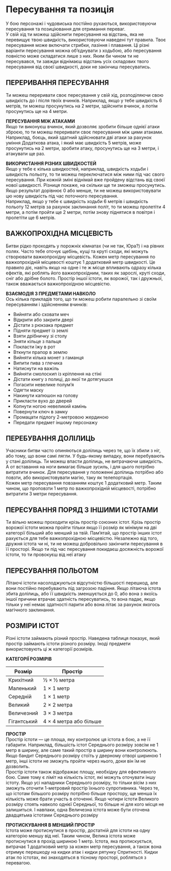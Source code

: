 # Пересування та позиція

У бою персонажі і чудовиська постійно рухаються, використовуючи пересування та позиціювання для отримання переваг.<br/>
У свій хід ти можеш здійснити пересування на відстань, яка не перевищує твою швидкість, використовуючи наведені тут правила. Твоє пересування може включати стрибки, лазіння і плавання. Ці різні варіанти пересування можна об’єднувати з ходьбою, або пересування повністю може складатися лише з них. Яким би чином ти не пересувався, ти завжди віднімаєш відстань усіх складових твого пересування від своєї швидкості, доки не закінчиш пересуватись.
<!-- Секція «Особливі види пересування» в розділі 8 описує правила стрибків, лазіння і плавання -->

## ПЕРЕРИВАННЯ ПЕРЕСУВАННЯ

Ти можеш переривати своє пересування у свій хід, розподіляючи свою швидкість до і після твоїх вчинків. Наприклад, якщо у тебе швидкість 6 метрів, ти можеш просунутись на 2 метри, здійснити вчинок, а потім просунутись ще на 4 метри.


**ПЕРЕСУВАННЯ МІЖ АТАКАМИ**<br/>
Якщо ти виконуєш вчинок, який дозволяє зробити більше однієї атаки зброєю, то ти можеш переривати своє пересування між цими атаками. Наприклад, боєць, який здатний
здійснювати дві атаки за рахунок уміння Додаткова атака, і який має швидкість 5 метрів, може просунутись на 2 метри, зробити атаку, просунутись ще на 3 метри, і атакувати ще раз.

**ВИКОРИСТАННЯ РІЗНИХ ШВИДКОСТЕЙ**<br/>
Якщо у тебе є кілька швидкостей, наприклад, швидкість ходьби і швидкість польоту, то ти можеш переключатися між ними під час свого пересування. При кожній зміні віднімай вже пройдену відстань від своєї нової швидкості. Різниця покаже, на скільки ще ти зможеш просунутись. Якщо результат дорівнює 0 або менше, ти не можеш використовувати цю нову швидкість під час поточного пересування.<br/>
Наприклад, якщо у тебе є швидкість ходьби 6 метрів і швидкість польоту 12 метрів за рахунок заклинання політ, то ти можеш пролетіти 4 метри, а потім пройти ще 2 метри,
потім знову піднятися в повітря і пролетіти ще 6 метрів.

## ВАЖКОПРОХІДНА МІСЦЕВІСТЬ

Битви рідко проходять у порожніх кімнатах (чи не так, Юра?) і на рівних полях. Часто тебе оточує щебінь, кущі та круті сходи, які можуть створювати важкопрохідну місцевість. Кожен метр пересування по важкопрохідній місцевості коштує 1 додатковий метр швидкості. Це правило діє, навіть якщо на одне і те ж місце впливають одразу кілька ефектів, які роблять його важкопрохідним, таких як зарослі, круті сходи, сніг або дрібне болото. Простір іншої істоти, як ворожої, так і дружньої, також вважається важкопрохідною місцевістю.

**ВЗАЄМОДІЯ З ПРЕДМЕТАМИ НАВКОЛО**<br/>
Ось кілька прикладів того, що ти можеш робити паралельно
зі своїм пересуванням і здійсненням вчинків:
 - Вийняти або сховати меч
 - Відкрити або закрити двері
 - Дістати з рюкзака предмет
 - Підняти предмет із землі
 - Взяти дрібничку зі столу
 - Зняти кільце з пальця
 - Покласти їжу в рот
 - Вткнути прапор в землю
 - Вийняти кілька монет з гаманця
 - Випити пива з глечика
 - Натиснути на важіль
 - Вийняти смолоскип із кріплення на стіні
 - Дістати книгу з полиці, до якої ти дотягуєшся
 - Погасити невелике полум’я
 - Одягти маску
 - Накинути капюшон на голову
 - Прикласти вухо до дверей
 - Копнути ногою невеликий камінь
 - Повернути ключ в замку
 - Промацати підлогу 2-метровою жердиною
 - Передати предмет іншому персонажу

 ## ПЕРЕБУВАННЯ ДОЛІЛИЦЬ

Учасники битви часто опиняються долілиць через те, що їх збили з ніг, або тому, що вони самі лягли. У будь-якому випадку, вони перебувають у стані долілиць. Ти можеш впасти долілиць, не витрачаючи швидкість. А от вставання на ноги вимагає більше зусиль, і для цього потрібно витратити вчинок. Для пересування у положенні долілиць потрібно або повзти, або використовувати магію, таку як телепортація.<br/>
Кожен метр пересування повзанням коштує 1 додатковий метр. Таким чином, що проповзти 1 метр по важкопрохідній місцевості, потрібно витратити 3 метри пересування.

## ПЕРЕСУВАННЯ ПОРЯД З ІНШИМИ ІСТОТАМИ

Ти вільно можеш проходити крізь простір союзних істот. Крізь простір ворожої істоти можна пройти тільки якщо її розмір як мінімум на дві категорії більший або менший за твій. Пам’ятай, що простір інших істот рахується для тебе важкопрохідною місцевістю. Незалежно від того, дружня істота чи ні, ти не можеш добровільно закінчити пересування в її просторі. Якщо ти під час пересування покидаєш досяжність ворожої істоти, то ти провокуєш від неї атаку

## ПЕРЕСУВАННЯ ПОЛЬОТОМ

Літаючі істоти насолоджуються відсутністю більшості перешкод, але вони постійно перебувають під загрозою падіння. Якщо літаюча істота збита долілиць, або її швидкість зменшується до 0, або вона з якоїсь іншої причини втрачає здатність пересуватись, то вона падає, якщо тільки у неї немає здатності парити або вона літає за рахунок якогось магічного заклинання.

## РОЗМІРИ ІСТОТ

Різні істоти займають різний простір. Наведена таблиця показує, який простір займають істоти різного розміру. Іноді предмети використовують ці ж категорії розмірів.

**КАТЕГОРІЇ РОЗМІРІВ**

| **Розмір**  | **Простір**            |
|-------------|------------------------|
| Крихітний   | ½ × ½ метра            |
| Маленький   | 1 × 1 метр             |
| Середній    | 1 × 1 метр             |
| Великий     | 2 × 2 метра            |
| Величезний  | 3 × 3 метра            |
| Гігантський | 4 × 4 метра або більше |

**ПРОСТІР**<br/>
Простір істоти — це площа, яку контролює ця істота в бою, а не її габарити. Наприклад, більшість істот Середнього розміру зовсім не 1 метр в ширину, але саме такий простір в ширину вони контролюють. Якщо бандит Середнього розміру стоїть у дверному отворі шириною 1 метр, інші істоти не зможуть пройти через нього, доки він їм не дозволить.<br/>
Простір істоти також відображає площу, необхідну для ефективного бою. Саме тому є ліміт на кількість істот, які можуть оточувати іншу істоту. Якщо усі нападники Середнього розміру, то тільки вісім з них зможуть оточити 1-метровий простір їхнього супротивника. Через те, що істотам більшого розміру потрібно більше простору, ще менша їх кількість може брати участь в оточенні. Якщо чотири істоти Великого розміру стоять навколо однієї Середньої, то більше ні для кого місця не залишиться. І навпаки, одна Величезна істота може бути оточена двадцятьма істотами Середнього розміру

**ПРОТИСКУВАННЯ В МЕНШИЙ ПРОСТІР**<br/>
Істота може протиснутися в простір, достатній для істоти на одну категорію меншу від неї. Таким чином, Велика істота може протиснутися в прохід шириною 1 метр. Істота, яка протискується, витрачає 1 додатковий метр за кожен метр пересування, а також вона отримує перешкоду на кидки атак і кидки рятунку Спритності. Кидки атак по істотах, які знаходяться в тісному просторі, робляться з перевагою.